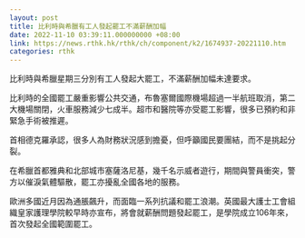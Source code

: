 ```yaml
---
layout: post
title: 比利時與希臘有工人發起罷工不滿薪酬加幅
date: 2022-11-10 03:39:11.000000000 +08:00
link: https://news.rthk.hk/rthk/ch/component/k2/1674937-20221110.htm
categories: rthk
---
```


比利時與希臘星期三分別有工人發起大罷工，不滿薪酬加幅未達要求。

比利時的全國罷工嚴重影響公共交通，布魯塞爾國際機場超過一半航班取消，第二大機場關閉，火車服務減少七成半。超市和醫院等亦受罷工影響，很多已預約和非緊急手術被推遲。

首相德克羅承認，很多人為財務狀況感到擔憂，但呼籲國民要團結，而不是挑起分裂。

在希臘首都雅典和北部城市塞薩洛尼基，幾千名示威者遊行，期間與警員衝突，警方以催淚氣體驅散，罷工亦擾亂全國各地的服務。

歐洲多國近月因為通脹飆升，而面臨一系列抗議和罷工浪潮。英國最大護士工會組織皇家護理學院較早時亦宣布，將會就薪酬問題發起罷工，是學院成立106年來，首次發起全國範圍罷工。
